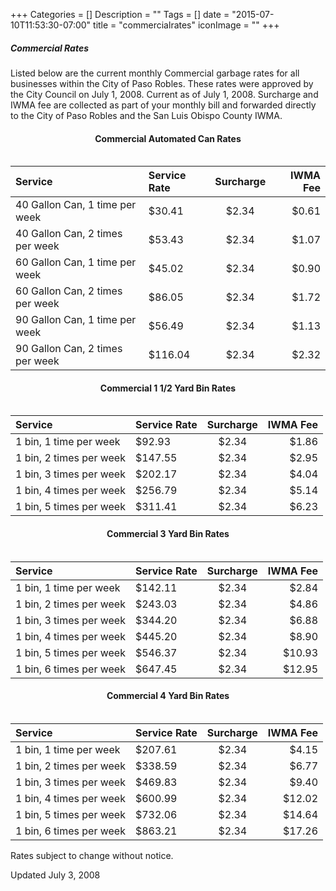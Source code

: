 +++
Categories = []
Description = ""
Tags = []
date = "2015-07-10T11:53:30-07:00"
title = "commercialrates"
iconImage = ""
+++

##### Commercial Rates
Listed below are the current monthly Commercial garbage rates for all businesses within the City of Paso Robles. These rates were approved by the City Council on July 1, 2008. Current as of July 1, 2008. Surcharge and IWMA fee are collected as part of your monthly bill and forwarded directly to the City of Paso Robles and the San Luis Obispo County IWMA.

<h4 style="text-align: center;">Commercial Automated Can Rates<br>
&nbsp;</h4>

| Service | Service Rate | Surcharge | IWMA Fee |
| :------ | :----------- | :-------: | -------: |
| 40 Gallon Can, 1 time per week | $30.41 | $2.34 | $0.61 |
| 40 Gallon Can, 2 times per week | $53.43 | $2.34 | $1.07 |
| 60 Gallon Can, 1 time per week | $45.02 | $2.34 | $0.90 |  
| 60 Gallon Can, 2 times per week | $86.05 | $2.34 | $1.72 |
| 90 Gallon Can, 1 time per week | $56.49 | $2.34 | $1.13 |
| 90 Gallon Can, 2 times per week | $116.04 | $2.34 | $2.32 |

<h4 style="text-align: center;">Commercial 1 1/2 Yard Bin Rates<br>
&nbsp;</h4>

| Service | Service Rate | Surcharge | IWMA Fee |
| :------ | :----------- | :-------: | -------: |
| 1 bin, 1 time per week | $92.93 | $2.34 | $1.86 |
| 1 bin, 2 times per week | $147.55 | $2.34 | $2.95 |
| 1 bin, 3 times per week | $202.17 | $2.34 | $4.04 |  
| 1 bin, 4 times per week | $256.79 | $2.34 | $5.14 |
| 1 bin, 5 times per week | $311.41 | $2.34 | $6.23 |

<h4 style="text-align: center;">Commercial 3 Yard Bin Rates<br>
&nbsp;</h4>

| Service | Service Rate | Surcharge | IWMA Fee |
| :------ | :----------- | :-------: | -------: |
| 1 bin, 1 time per week | $142.11 | $2.34 | $2.84 |
| 1 bin, 2 times per week | $243.03 | $2.34 | $4.86 |
| 1 bin, 3 times per week | $344.20 | $2.34 | $6.88 |  
| 1 bin, 4 times per week | $445.20 | $2.34 | $8.90 |
| 1 bin, 5 times per week | $546.37 | $2.34 | $10.93 |
| 1 bin, 6 times per week | $647.45 | $2.34 | $12.95 |

<h4 style="text-align: center;">Commercial 4 Yard Bin Rates<br>
&nbsp;</h4>

| Service | Service Rate | Surcharge | IWMA Fee |
| :------ | :----------- | :-------: | -------: |
| 1 bin, 1 time per week | $207.61 | $2.34 | $4.15 |
| 1 bin, 2 times per week | $338.59 | $2.34 | $6.77 |
| 1 bin, 3 times per week | $469.83 | $2.34 | $9.40 |  
| 1 bin, 4 times per week | $600.99 | $2.34 | $12.02 |
| 1 bin, 5 times per week | $732.06 | $2.34 | $14.64 |
| 1 bin, 6 times per week | $863.21 | $2.34 | $17.26 |

Rates subject to change without notice.

Updated July 3, 2008
